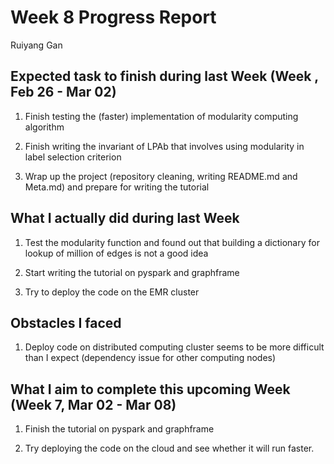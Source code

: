 # Week 8 Progress Report

Ruiyang Gan

## Expected task to finish during last Week (Week , Feb 26 - Mar 02)

1. Finish testing the (faster) implementation of modularity computing algorithm

2. Finish writing the invariant of LPAb that involves using modularity in label selection criterion 

3. Wrap up the project (repository cleaning, writing README.md and Meta.md) and prepare for writing the tutorial

## What I actually did during last Week

1. Test the modularity function and found out that building a dictionary for lookup of 
million of edges is not a good idea

2. Start writing the tutorial on pyspark and graphframe

3. Try to deploy the code on the EMR cluster

## Obstacles I faced

1. Deploy code on distributed computing cluster seems to be more difficult than I expect
(dependency issue for other computing nodes)


## What I aim to complete this upcoming Week (Week 7, Mar 02 - Mar 08)

1. Finish the tutorial on pyspark and graphframe

2. Try deploying the code on the cloud and see whether it will run faster.
